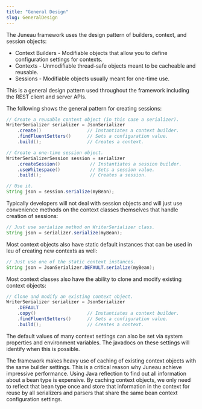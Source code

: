 ```yaml
---
title: "General Design"
slug: GeneralDesign
---
```


The Juneau framework uses the design pattern of builders, context, and session objects:

- Context Builders - Modifiable objects that allow you to define configuration settings for contexts.
- Contexts - Unmodifiable thread-safe objects meant to be cacheable and reusable.
- Sessions - Modifiable objects usually meant for one-time use.

This is a general design pattern used throughout the framework including the REST client and server APIs.

The following shows the general pattern for creating sessions:

```java
// Create a reusable context object (in this case a serializer).
WriterSerializer serializer = JsonSerializer
    .create()                 // Instantiates a context builder.
    .findFluentSetters()      // Sets a configuration value.
    .build();                 // Creates a context.

// Create a one-time session object.
WriterSerializerSession session = serializer
    .createSession()           // Instantiates a session builder.
    .useWhitespace()           // Sets a session value.
    .build();                  // Creates a session.

// Use it.
String json = session.serialize(myBean);
```

Typically developers will not deal with session objects and will just use convenience methods on the context classes
themselves that handle creation of sessions:

```java
// Just use serialize method on WriterSerializer class.
String json = serializer.serialize(myBean);
```

Most context objects also have static default instances that can be used in leu of creating new contexts as well:

```java
// Just use one of the static context instances.
String json = JsonSerializer.DEFAULT.serialize(myBean);
```

Most context classes also have the ability to clone and modify existing context objects:

```java
// Clone and modify an existing context object.
WriterSerializer serializer = JsonSerializer
    .DEFAULT
    .copy()                   // Instantiates a context builder.
    .findFluentSetters()      // Sets a configuration value.
    .build();                 // Creates a context.
```

The default values of many context settings can also be set via system properties and environment variables.
The javadocs on these settings will identify when this is possible.

The framework makes heavy use of caching of existing context objects with the same builder settings.
This is a critical reason why Juneau achieve impressive performance.
Using Java reflection to find out all information about a bean type is expensive.
By caching context objects, we only need to reflect that bean type once and store that information in the context for
reuse by all serializers and parsers that share the same bean context configuration settings.
